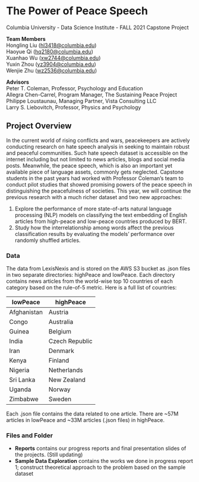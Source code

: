 # The Power of Peace Speech

Columbia University - Data Science Institute - FALL 2021 Capstone Project

**Team Members**<br>
Hongling Liu (hl3418@columbia.edu)<br>
Haoyue Qi (hq2180@columbia.edu)<br>
Xuanhao Wu (xw2744@columbia.edu)<br>
Yuxin Zhou (yz3904@columbia.edu)<br>
Wenjie Zhu (wz2536@columbia.edu)

**Advisors**\
Peter T. Coleman, Professor, Psychology and Education<br>
Allegra Chen-Carrel, Program Manager, The Sustaining Peace Project<br>
Philippe Loustaunau, Managing Partner, Vista Consulting LLC<br>
Larry S. Liebovitch, Professor, Physics and Psychology


## Project Overview

In the current world of rising conflicts and wars, peacekeepers are actively conducting research on hate speech analysis in seeking to maintain robust and peaceful communities. Such hate speech dataset is accessible on the internet including but not limited to news articles, blogs and social media posts. Meanwhile, the peace speech, which is also an important yet available piece of language assets, commonly gets neglected. Capstone students in the past years had worked with Professor Coleman’s team to conduct pilot studies that showed promising powers of the peace speech in distinguishing the peacefulness of societies. This year, we will continue the previous research with a much richer dataset and two new approaches:

1) Explore the performance of more state-of-arts natural language processing (NLP) models on classifying the text embedding of English articles from high-peace and low-peace countries produced by BERT.
2) Study how the interrelationship among words affect the previous classification results by evaluating the models’ performance over randomly shuffled articles.

### Data
The data from LexisNexis and is stored on the AWS S3 bucket as .json files in two separate directories: highPeace and lowPeace. Each directory contains news articles from the world-wise top 10 countries of each category based on the rule-of-5 metric. Here is a full list of countries: 

lowPeace | highPeace |
--------- | --------- |
Afghanistan| Austria |
Congo| Australia | 
Guinea | Belgium |
India | Czech Republic |
Iran | Denmark |
Kenya | Finland |
Nigeria | Netherlands |
Sri Lanka | New Zealand |
Uganda | Norway |
Zimbabwe | Sweden |

Each .json file contains the data related to one article. There are ~57M articles in lowPeace and ~33M articles (.json files) in highPeace.

### Files and Folder

- **Reports** contains our progress reports and final presentation slides of the projects. (Still updating)
- **Sample Data Exploration** contains the works we done in progress report 1; construct theoretical approach to the problem based on the sample dataset
